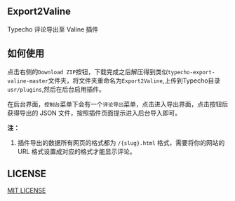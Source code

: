 ## Export2Valine

Typecho 评论导出至 Valine 插件

## 如何使用

点击右侧的`Download ZIP`按钮，下载完成之后解压得到类似`typecho-export-valine-master`文件夹，将文件夹重命名为`Export2Valine`,上传到Typecho目录`usr/plugins`,然后在后台启用插件。

在后台界面，`控制台`菜单下会有一个`评论导出`菜单，点击进入导出界面，点击按钮后获得导出的 JSON 文件，按照插件页面提示进入后台导入即可。

**注：**

1. 插件导出的数据所有网页的格式都为 `/{slug}.html` 格式，需要将你的网站的 URL 格式设置成对应的格式才能显示评论。

## LICENSE

[MIT LICENSE](https://github.com/lizheming/typecho-export-valine/blob/master/LICENSE)
